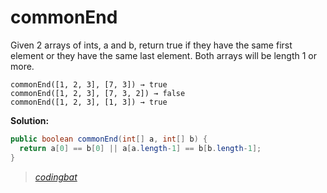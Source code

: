 # commonEnd

Given 2 arrays of ints, a and b, return true if they have the same first element or they have the same last element. Both arrays will be length 1 or more.

```
commonEnd([1, 2, 3], [7, 3]) → true
commonEnd([1, 2, 3], [7, 3, 2]) → false
commonEnd([1, 2, 3], [1, 3]) → true
```

**Solution:**

```java
public boolean commonEnd(int[] a, int[] b) {
  return a[0] == b[0] || a[a.length-1] == b[b.length-1];
}
```

> _[codingbat](http://codingbat.com/prob/p191991)_